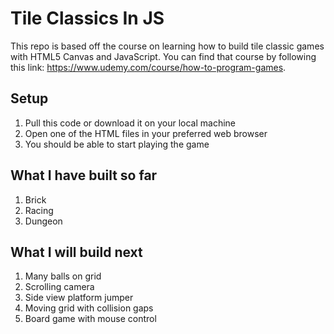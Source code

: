 # Tile Classics In JS

This repo is based off the course on learning how to build tile classic games with HTML5 Canvas and JavaScript. You can find that course by following this link: https://www.udemy.com/course/how-to-program-games.

## Setup

1. Pull this code or download it on your local machine
2. Open one of the HTML files in your preferred web browser
3. You should be able to start playing the game

## What I have built so far

1. Brick
2. Racing
3. Dungeon

## What I will build next

1. Many balls on grid
2. Scrolling camera
3. Side view platform jumper
4. Moving grid with collision gaps
5. Board game with mouse control